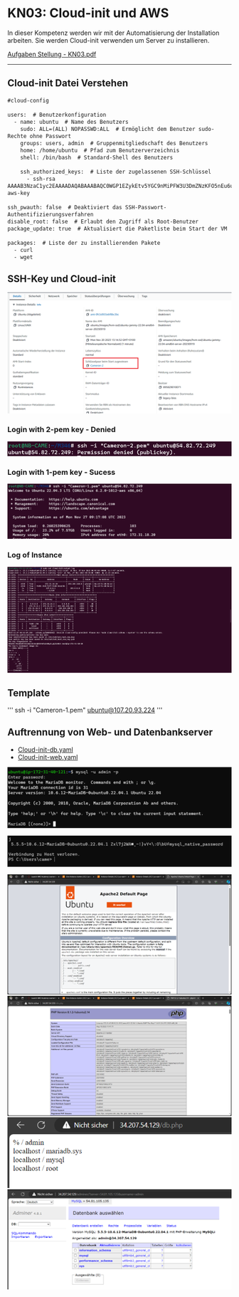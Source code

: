 # KN03: Cloud-init und AWS
In dieser Kompetenz werden wir mit der Automatisierung der Installation arbeiten. Sie werden
Cloud-init verwenden um Server zu installieren. 

[Aufgaben Stellung - KN03.pdf](/KN00/Content/KN03.pdf)

---

## Cloud-init Datei Verstehen
```
#cloud-config

users:  # Benutzerkonfiguration
  - name: ubuntu  # Name des Benutzers
    sudo: ALL=(ALL) NOPASSWD:ALL  # Ermöglicht dem Benutzer sudo-Rechte ohne Passwort
    groups: users, admin  # Gruppenmitgliedschaft des Benutzers
    home: /home/ubuntu  # Pfad zum Benutzerverzeichnis
    shell: /bin/bash  # Standard-Shell des Benutzers

    ssh_authorized_keys:  # Liste der zugelassenen SSH-Schlüssel
      - ssh-rsa AAAAB3NzaC1yc2EAAAADAQABAAABAQC0WGP1EZykEtv5YGC9nMiPFW3U3DmZNzKFO5nEu6uozEHh4jLZzPNHSrfFTuQ2GnRDSt+XbOtTLdcj26+iPNiFoFha42aCIzYjt6V8Z+SQ9pzF4jPPzxwXfDdkEWylgoNnZ+4MG1lNFqa8aO7F62tX0Yj5khjC0Bs7Mb2cHLx1XZaxJV6qSaulDuBbLYe8QUZXkMc7wmob3PM0kflfolR3LE7LResIHWa4j4FL6r5cQmFlDU2BDPpKMFMGUfRSFiUtaWBNXFOWHQBC2+uKmuMPYP4vJC9sBgqMvPN/X2KyemqdMvdKXnCfrzadHuSSJYEzD64Cve5Zl9yVvY4AqyBD aws-key

ssh_pwauth: false  # Deaktiviert das SSH-Passwort-Authentifizierungsverfahren
disable_root: false  # Erlaubt den Zugriff als Root-Benutzer
package_update: true  # Aktualisiert die Paketliste beim Start der VM

packages:  # Liste der zu installierenden Pakete
  - curl
  - wget
```

## SSH-Key und Cloud-init
![](/KN03/Content/TASK%20B/ListOfRightSSH.png)
### Login with 2-pem key - Denied
![](/KN03/Content/TASK%20B/PEM-Key2.png)
### Login with 1-pem key - Sucess
![](/KN03/Content/TASK%20B/PEM-Key1.png)
### Log of Instance
![](/KN03/Content/TASK%20B/Log.png)


## Template
'''
ssh -i "Cameron-1.pem" ubuntu@107.20.93.224
'''

## Auftrennung von Web- und Datenbankserver

- [Cloud-init-db.yaml](/KN03/YAML%20Task%20D/cloud-init-db.yaml)
- [Cloud-init-web.yaml](/KN03/YAML%20Task%20D/cloud-init-web.yaml)

![](/KN03/Content/TASK%20D/MySQL-DB.png)

![](/KN03/Content/TASK%20D/TELNET-DB.png)

![](/KN03/Content/TASK%20D/Index.png)
![](/KN03/Content/TASK%20D/infophp.png)
![](/KN03/Content/TASK%20D/dbphp.png)
![](/KN03/Content/TASK%20D/ADMIER-DB.png)

